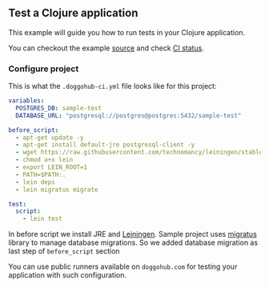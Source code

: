 ## Test a Clojure application

This example will guide you how to run tests in your Clojure application.

You can checkout the example [source](https://doggohub.com/dzaporozhets/clojure-web-application) and check [CI status](https://doggohub.com/dzaporozhets/clojure-web-application/builds?scope=all).

### Configure project

This is what the `.doggohub-ci.yml` file looks like for this project:

```yaml
variables:
  POSTGRES_DB: sample-test
  DATABASE_URL: "postgresql://postgres@postgres:5432/sample-test"

before_script:
  - apt-get update -y
  - apt-get install default-jre postgresql-client -y
  - wget https://raw.githubusercontent.com/technomancy/leiningen/stable/bin/lein
  - chmod a+x lein
  - export LEIN_ROOT=1
  - PATH=$PATH:.
  - lein deps
  - lein migratus migrate

test: 
  script: 
    - lein test
```

In before script we install JRE and [Leiningen](http://leiningen.org/). 
Sample project uses [migratus](https://github.com/yogthos/migratus) library to manage database migrations. 
So we added database migration as last step of `before_script` section

You can use public runners available on `doggohub.com` for testing your application with such configuration.
